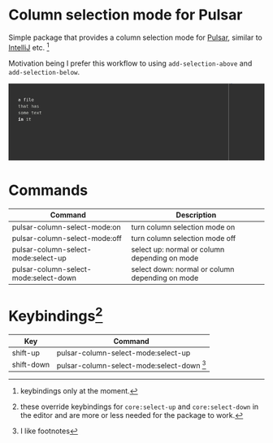 # Column selection mode for Pulsar

Simple package that provides a column selection mode for [Pulsar](https://pulsar-edit.dev/), similar to [IntelliJ](https://www.jetbrains.com/help/idea/multicursor.html#column_selection) etc. [^1]

Motivation being I prefer this workflow to using `add-selection-above` and `add-selection-below`.

![demo](https://github.com/tom-power/pulsar-column-select-mode/blob/main/assets/demo.gif)

# Commands

| Command                               | Description                                     |
| ------------------------------------- | ----------------------------------------------- |
| pulsar-column-select-mode:on          | turn column selection mode on                   |
| pulsar-column-select-mode:off         | turn column selection mode off                  |
| pulsar-column-select-mode:select-up   | select up: normal or column depending on mode   |
| pulsar-column-select-mode:select-down | select down: normal or column depending on mode |

# Keybindings[^2]

| Key        | Command                                    |
| ---------- | ------------------------------------------ |
| shift-up   | pulsar-column-select-mode:select-up        |
| shift-down | pulsar-column-select-mode:select-down [^3] |


[^1]: keybindings only at the moment.
[^2]: these override keybindings for `core:select-up` and `core:select-down` in the editor and are more or less needed for the package to work.
[^3]: I like footnotes
